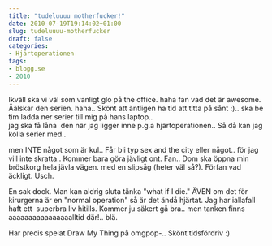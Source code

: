 ```yaml
---
title: "tudeluuuu motherfucker!"
date: 2010-07-19T19:14:02+01:00
slug: tudeluuuu-motherfucker
draft: false
categories:
- Hjärtoperationen
tags:
- blogg.se
- 2010
---
```

Ikväll ska vi väl som vanligt glo på the office. haha fan vad det är awesome. Äälskar den serien. haha.. Skönt att äntligen ha tid att titta på sånt :).. ska be tim ladda ner serier till mig på hans laptop..  
jag ska få låna  den när jag ligger inne p.g.a hjärtoperationen.. Så då kan jag kolla serier med..  
  
men INTE något som är kul.. Får bli typ sex and the city eller något.. för jag vill inte skratta.. Kommer bara göra jävligt ont. Fan.. Dom ska öppna min bröstkorg hela jävla vägen. med en slipsåg (heter väl så?). Förfan vad äckligt. Usch.  
  
En sak dock. Man kan aldrig sluta tänka "what if I die." ÄVEN om det för kirurgerna är en "normal operation" så är det ändå hjärtat. Jag har iallafall haft ett  superbra liv hitills. Kommer ju säkert gå bra.. men tanken finns aaaaaaaaaaaaaaaalltid där!.. blä.  
  
  
  
Har precis spelat Draw My Thing på omgpop-.. Skönt tidsfördriv :)